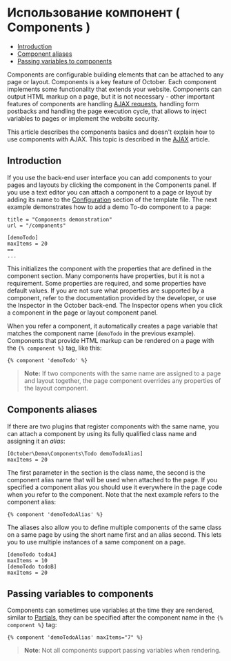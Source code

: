 # Использование компонент ( Components )

- [Introduction](#introduction)
- [Component aliases](#aliases)
- [Passing variables to components](#variables)

Components are configurable building elements that can be attached to any page or layout. Components is a key feature of October. Each component implements some functionality that extends your website. Components can output HTML markup on a page, but it is not necessary - other important features of components are handling [AJAX requests](ajax), handling form postbacks and handling the page execution cycle, that allows to inject variables to pages or implement the website security.

This article describes the components basics and doesn't explain how to use components with AJAX. This topic is described in the [AJAX](ajax) article.

## <a name="introduction" class="anchor" href="#introduction"></a> Introduction

If you use the back-end user interface you can add components to your pages and layouts by clicking the component in the Components panel. If you use a text editor you can attach a component to a page or layout by adding its name to the [Configuration](themes#configuration-section) section of the template file. The next example demonstrates how to add a demo To-do component to a page:

    title = "Components demonstration"
    url = "/components"

    [demoTodo]
    maxItems = 20
    ==
    ...

This initializes the component with the properties that are defined in the component section. Many components have properties, but it is not a requirement. Some properties are required, and some properties have default values. If you are not sure what properties are supported by a component, refer to the documentation provided by the developer, or use the Inspector in the October back-end. The Inspector opens when you click a component in the page or layout component panel.

When you refer a component, it automatically creates a page variable that matches the component name (`demoTodo` in the previous example). Components that provide HTML markup can be rendered on a page with the `{% component %}` tag, like this:

    {% component 'demoTodo' %}

> **Note:** If two components with the same name are assigned to a page and layout together, the page component overrides any properties of the layout component.

## <a name="aliases" class="anchor" href="#aliases"></a> Components aliases

If there are two plugins that register components with the same name, you can attach a component by using its fully qualified class name and assigning it an *alias*:

    [October\Demo\Components\Todo demoTodoAlias]
    maxItems = 20

The first parameter in the section is the class name, the second is the component alias name that will be used when attached to the page. If you specified a component alias you should use it everywhere in the page code when you refer to the component. Note that the next example refers to the component alias:

    {% component 'demoTodoAlias' %}

The aliases also allow you to define multiple components of the same class on a same page by using the short name first and an alias second. This lets you to use multiple instances of a same component on a page.

    [demoTodo todoA]
    maxItems = 10
    [demoTodo todoB]
    maxItems = 20

## <a name="variables" class="anchor" href="#variables"></a> Passing variables to components

Components can sometimes use variables at the time they are rendered, similar to [Partials](partials), they can be specified after the component name in the `{% component %}` tag:

    {% component 'demoTodoAlias' maxItems="7" %}

> **Note**: Not all components support passing variables when rendering.

